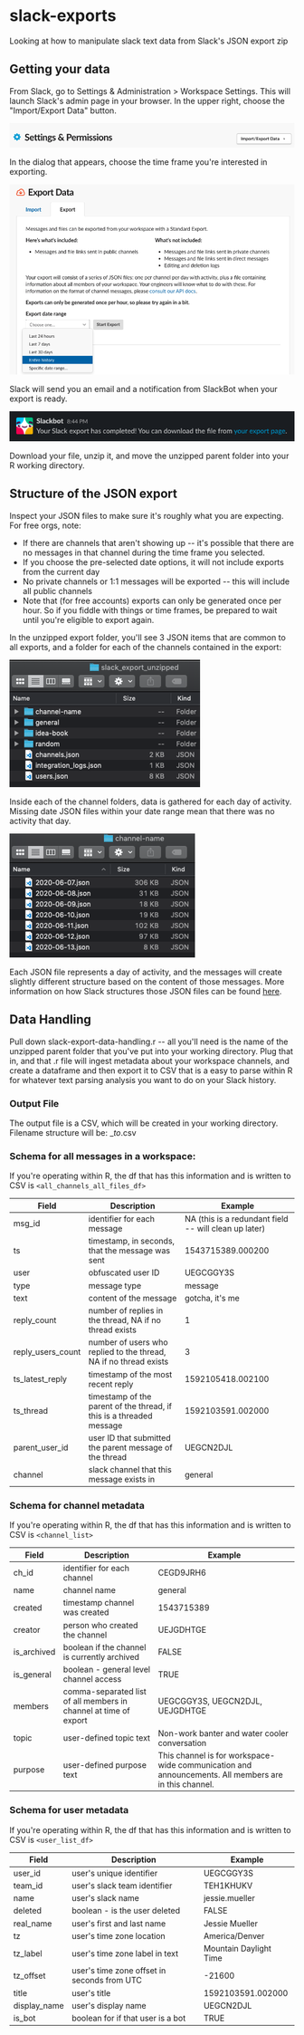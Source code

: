# slack-exports
Looking at how to manipulate slack text data from Slack's JSON export zip

## Getting your data
From Slack, go to Settings & Administration > Workspace Settings. This will launch Slack's admin page in your browser. In the upper right, choose the "Import/Export Data" button.

![browser button from Admin panel](/images/export_data_button_browser.png)

In the dialog that appears, choose the time frame you're interested in exporting.

![select export timeframe](/images/slack_export_dialog.png)

Slack will send you an email and a notification from SlackBot when your export is ready.

![export is ready](/images/slack_export_ready.png)

Download your file, unzip it, and move the unzipped parent folder into your R working directory.


## Structure of the JSON export
Inspect your JSON files to make sure it's roughly what you are expecting.  For free orgs, note:
* If there are channels that aren't showing up -- it's possible that there are no messages in that channel during the time frame you selected.
* If you choose the pre-selected date options, it will not include exports from the current day
* No private channels or 1:1 messages will be exported -- this will include all public channels
* Note that (for free accounts) exports can only be generated once per hour. So if you fiddle with things or time frames, be prepared to wait until you're eligible to export again.

In the unzipped export folder, you'll see 3 JSON items that are common to all exports, and a folder for each of the channels contained in the export:

![structure of the unzipped export folder](/images/slack_export_structure.png)

Inside each of the channel folders, data is gathered for each day of activity. Missing date JSON files within your date range mean that there was no activity that day.

![structure of a channel's subfolder](/images/channel_folder_structure.png)

Each JSON file represents a day of activity, and the messages will create slightly different structure based on the content of those messages. More information on how Slack structures those JSON files can be found [here](https://api.slack.com/messaging).

## Data Handling
Pull down slack-export-data-handling.r -- all you'll need is the name of the unzipped parent folder that you've put into your working directory.  Plug that in, and that .r file will ingest metadata about your workspace channels, and create a dataframe and then export it to CSV that is a easy to parse within R for whatever text parsing analysis you want to do on your Slack history.


### Output File
The output file is a CSV, which will be created in your working directory.
Filename structure will be: <parent folder filename>_<earliest date>_to_<latest date>.csv

### Schema for all messages in a workspace:
If you're operating within R, the df that has this information and is written to CSV is `<all_channels_all_files_df>`

Field | Description | Example
 ------------- | ------------- | -------------
msg_id | identifier for each message | NA (this is a redundant field -- will clean up later)
ts | timestamp, in seconds, that the message was sent | 1543715389.000200
user | obfuscated user ID | UEGCGGY3S
type | message type | message
text | content of the message | gotcha, it's me
reply_count | number of replies in the thread, NA if no thread exists | 1
reply_users_count | number of users who replied to the thread, NA if no thread exists | 3
ts_latest_reply | timestamp of the most recent reply | 1592105418.002100
ts_thread | timestamp of the parent of the thread, if this is a threaded message | 1592103591.002000
parent_user_id | user ID that submitted the parent message of the thread | UEGCN2DJL
channel | slack channel that this message exists in | general

### Schema for channel metadata
If you're operating within R, the df that has this information and is written to CSV is `<channel_list>`

Field | Description | Example
 ------------- | ------------- | -------------
ch_id | identifier for each channel | CEGD9JRH6
name | channel name | general
created | timestamp channel was created | 1543715389
creator | person who created the channel | UEJGDHTGE
is_archived | boolean if the channel is currently archived | FALSE
is_general | boolean - general level channel access | TRUE
members | comma-separated list of all members in channel at time of export | UEGCGGY3S, UEGCN2DJL, UEJGDHTGE
topic | user-defined topic text | Non-work banter and water cooler conversation
purpose | user-defined purpose text | This channel is for workspace-wide communication and announcements. All members are in this channel.


### Schema for user metadata
If you're operating within R, the df that has this information and is written to CSV is `<user_list_df>`

Field | Description | Example
 ------------- | ------------- | -------------
user_id | user's unique identifier | UEGCGGY3S
team_id | user's slack team identifier | TEH1KHUKV
name | user's slack name | jessie.mueller
deleted | boolean - is the user deleted | FALSE
real_name | user's first and last name | Jessie Mueller
tz | user's time zone location | America/Denver
tz_label | user's time zone label in text | Mountain Daylight Time
tz_offset | user's time zone offset in seconds from UTC | -21600
title | user's title | 1592103591.002000
display_name | user's display name | UEGCN2DJL
is_bot | boolean for if that user is a bot | TRUE

